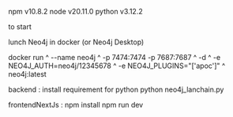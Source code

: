 
npm  v10.8.2
node v20.11.0
python v3.12.2

to start 

lunch Neo4j in docker (or Neo4j Desktop)

docker run ^
    --name neo4j ^
    -p 7474:7474 -p 7687:7687 ^
    -d ^
    -e NEO4J_AUTH=neo4j/12345678 ^
    -e NEO4J_PLUGINS="['apoc']" ^
    neo4j:latest

backend : install requirement for python
          python neo4j_lanchain.py

frontendNextJs : npm install 
                 npm run dev
